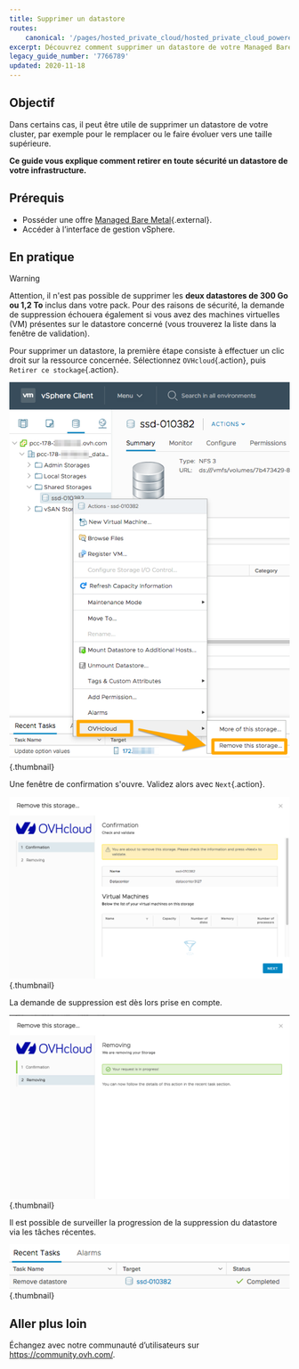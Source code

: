 ```yaml
---
title: Supprimer un datastore
routes:
    canonical: '/pages/hosted_private_cloud/hosted_private_cloud_powered_by_vmware/delete_datastore'
excerpt: Découvrez comment supprimer un datastore de votre Managed Bare Metal
legacy_guide_number: '7766789'
updated: 2020-11-18
---
```


## Objectif

Dans certains cas, il peut être utile de supprimer un datastore de votre cluster, par exemple pour le remplacer ou le faire évoluer vers une taille supérieure.

**Ce guide vous explique comment retirer en toute sécurité un datastore de votre infrastructure.**

## Prérequis

* Posséder une offre [Managed Bare Metal](https://www.ovhcloud.com/fr-ca/managed-bare-metal/){.external}.
* Accéder à l’interface de gestion vSphere.

## En pratique

> [!warning]
>
> Attention, il n'est pas possible de supprimer les **deux datastores de 300 Go ou 1,2 To** inclus dans votre pack. Pour des raisons de sécurité, la demande de suppression échouera également si vous avez des machines virtuelles (VM) présentes sur le datastore concerné (vous trouverez la liste dans la fenêtre de validation).
> 

Pour supprimer un datastore, la première étape consiste à effectuer un clic droit sur la ressource concernée. Sélectionnez `OVHcloud`{.action}, puis `Retirer ce stockage`{.action}.

![Choix du datastore](images/removedatastore01.png){.thumbnail}

Une fenêtre de confirmation s'ouvre. Validez alors avec `Next`{.action}.

![Confirmation de la suppression](images/removedatastore02.png){.thumbnail}

La demande de suppression est dès lors prise en compte.

![Suppression validée](images/removedatastore03.png){.thumbnail}

Il est possible de surveiller la progression de la suppression du datastore via les tâches récentes.

![Tâche de suivi de la suppression](images/removedatastore04.png){.thumbnail}

## Aller plus loin

Échangez avec notre communauté d’utilisateurs sur <https://community.ovh.com/>.
